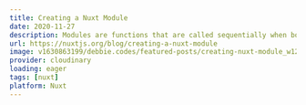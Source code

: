 ```yaml
---
title: Creating a Nuxt Module
date: 2020-11-27
description: Modules are functions that are called sequentially when booting Nuxt. The framework waits for each module to finish before continuing. In this way, modules can customize almost any aspect of your project. Nuxt modules can be incorporated into npm packages. This makes them easy to reuse across projects and to share with the community.
url: https://nuxtjs.org/blog/creating-a-nuxt-module
image: v1630863199/debbie.codes/featured-posts/creating-nuxt-module_w12ktc
provider: cloudinary
loading: eager
tags: [nuxt]
platform: Nuxt
---
```

